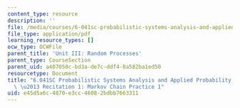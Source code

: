 ```yaml
---
content_type: resource
description: ''
file: /media/courses/6-041sc-probabilistic-systems-analysis-and-applied-probability-fall-2013/e45d5a6c4870e3cc46082bdbb7663311_MIT6_041SCF13_Markov_Chain_Practice_231_300k.pdf
file_type: application/pdf
learning_resource_types: []
ocw_type: OCWFile
parent_title: 'Unit III: Random Processes'
parent_type: CourseSection
parent_uid: a407050c-bd3a-de7c-ddf4-8a582ba1ed50
resourcetype: Document
title: "6.041SC Probabilistic Systems Analysis and Applied Probability, Fall 2013Transcript\
  \ \u2013 Recitation 1: Markov Chain Practice 1"
uid: e45d5a6c-4870-e3cc-4608-2bdbb7663311
---
```

